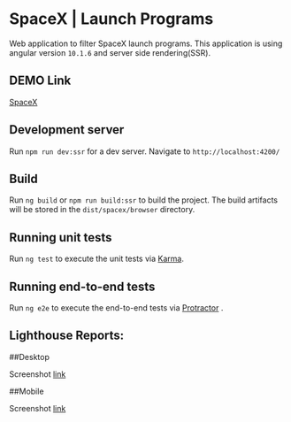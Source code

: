 # SpaceX | Launch Programs

Web application to filter SpaceX launch programs. This application is using angular version `10.1.6` and server side rendering(SSR).

## DEMO Link

[SpaceX](https://5fa8093dbf5e7c000790a25d--jovial-kalam-04e79e.netlify.app/#/)

## Development server

Run `npm run dev:ssr` for a dev server. Navigate to `http://localhost:4200/`

## Build

Run `ng build` or `npm run build:ssr` to build the project. The build artifacts will be stored in the `dist/spacex/browser` directory.

## Running unit tests

Run `ng test` to execute the unit tests via [Karma](https://karma-runner.github.io).

## Running end-to-end tests

Run `ng e2e` to execute the end-to-end tests via [Protractor](http://www.protractortest.org/) .

## Lighthouse Reports:

##Desktop

Screenshot [link](https://res.cloudinary.com/dfverks5s/image/upload/v1604853456/Desktop_nk8hxj.png)

##Mobile

Screenshot [link](https://res.cloudinary.com/dfverks5s/image/upload/v1604853456/Desktop_nk8hxj.png)

